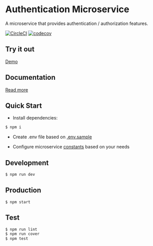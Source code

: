 # Authentication Microservice

A microservice that provides authentication / authorization features.

[![CircleCI](https://circleci.com/gh/dimitamp/authentication-microservice/tree/master.svg?style=svg&circle-token=6a257ad3c2af50566291f4d1f618127dfc3e7b28)](https://circleci.com/gh/dimitamp/authentication-microservice)
[![codecov](https://codecov.io/gh/dimitamp/authentication-microservice/branch/master/graph/badge.svg?token=Fc3HHwj5VH)](https://codecov.io/gh/dimitamp/authentication-microservice)

## Try it out
 [Demo](https://authentication-microservice.now.sh)

## Documentation 
  [Read more](http://83.212.107.194:5000/docs)

## Quick Start

- Install dependencies:

```bash
$ npm i
```

- Create .env file based on [.env.sample](./.env.sample)

- Configure microservice [constants](./src/utilities/validation/constants.js) based on your needs

## Development

```bash
$ npm run dev
```

## Production

```bash.
$ npm start
```

## Test

```bash
$ npm run lint
$ npm run cover
$ npm test




```
